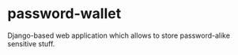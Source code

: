 # password-wallet
Django-based web application which allows to store password-alike sensitive stuff.
